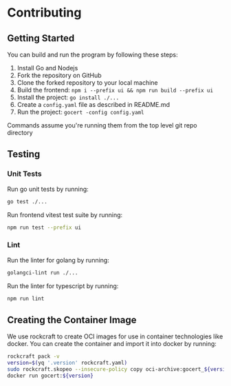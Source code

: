 # Contributing

## Getting Started
You can build and run the program by following these steps:

1. Install Go and Nodejs
2. Fork the repository on GitHub
3. Clone the forked repository to your local machine
4. Build the frontend: `npm i --prefix ui && npm run build --prefix ui`
5. Install the project: `go install ./...`
6. Create a `config.yaml` file as described in README.md
7. Run the project: `gocert -config config.yaml`

Commands assume you're running them from the top level git repo directory

## Testing

### Unit Tests

Run go unit tests by running:
```bash
go test ./...
```

Run frontend vitest test suite by running:
```bash
npm run test --prefix ui
```

### Lint

Run the linter for golang by running:
```bash
golangci-lint run ./...
```
Run the linter for typescript by running:
```bash
npm run lint
```

## Creating the Container Image

We use rockcraft to create OCI images for use in container technologies like docker. 
You can create the container and import it into docker by running:

```bash
rockcraft pack -v
version=$(yq '.version' rockcraft.yaml)
sudo rockcraft.skopeo --insecure-policy copy oci-archive:gocert_${version}_amd64.rock docker-daemon:gocert:${version}
docker run gocert:${version}
```